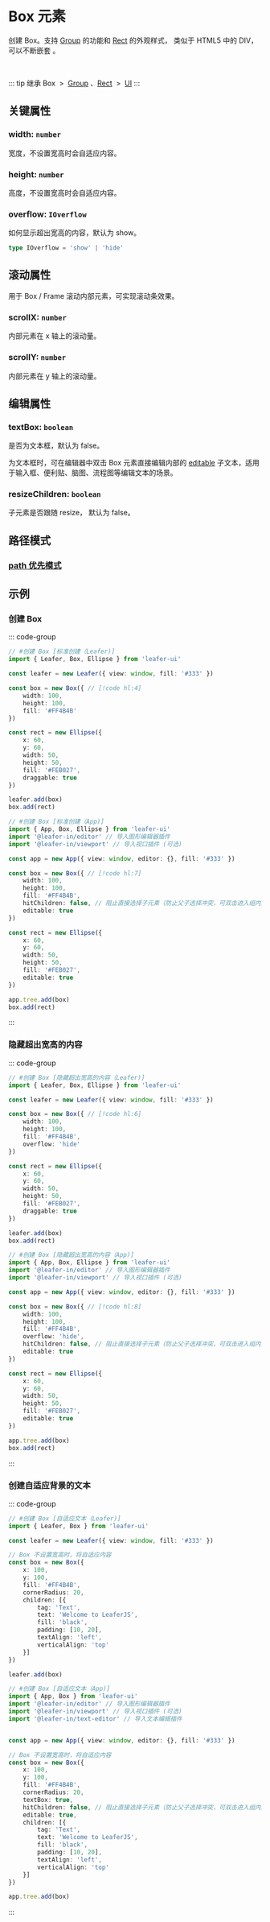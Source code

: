<script setup>
import Case from '/component/Case.vue'
</script>

# Box 元素

创建 Box。支持 [Group](/reference/display/Group.md) 的功能和 [Rect](/reference/display/Rect.md) 的外观样式， 类似于 HTML5 中的 DIV，可以不断嵌套 。

<case name="Box" editor=false></case>

<br/>

::: tip 继承
Box &nbsp;>&nbsp; [Group](./Group.md) 、[Rect](./Rect.md) &nbsp;>&nbsp; [UI](./UI.md)
:::

## 关键属性

### width: `number`

宽度，不设置宽高时会自适应内容。

### height: `number`

高度，不设置宽高时会自适应内容。

### overflow: `IOverflow`

如何显示超出宽高的内容，默认为 show。

```ts
type IOverflow = 'show' | 'hide'
```

## 滚动属性

用于 Box / Frame 滚动内部元素，可实现滚动条效果。

### scrollX: `number`

内部元素在 x 轴上的滚动量。

### scrollY: `number`

内部元素在 y 轴上的滚动量。

## 编辑属性

### textBox: `boolean`

是否为文本框，默认为 false。

为文本框时，可在编辑器中双击 Box 元素直接编辑内部的 [editable](/reference/UI/editable.md) 子文本，适用于输入框、便利贴、脑图、流程图等编辑文本的场景。

### resizeChildren: `boolean`

子元素是否跟随 resize， 默认为 false。

## 路径模式

### [path 优先模式](/reference/UI/path.md)

<!--
## 继承元素

### [Group](./Group.md) + [Rect](./Rect.md) -->

<!-- ## API

### [Box](/api/classes/Box.md) -->

## 示例

<case name="Box" index=0 editor=false></case>

### 创建 Box

::: code-group
```ts
// #创建 Box [标准创建（Leafer)]
import { Leafer, Box, Ellipse } from 'leafer-ui'

const leafer = new Leafer({ view: window, fill: '#333' })

const box = new Box({ // [!code hl:4]
    width: 100,
    height: 100,
    fill: '#FF4B4B'
})

const rect = new Ellipse({
    x: 60,
    y: 60,
    width: 50,
    height: 50,
    fill: '#FEB027',
    draggable: true
})

leafer.add(box)
box.add(rect)
```
```ts
// #创建 Box [标准创建（App)]
import { App, Box, Ellipse } from 'leafer-ui'
import '@leafer-in/editor' // 导入图形编辑器插件
import '@leafer-in/viewport' // 导入视口插件 (可选)

const app = new App({ view: window, editor: {}, fill: '#333' })

const box = new Box({ // [!code hl:7]
    width: 100,
    height: 100,
    fill: '#FF4B4B',
    hitChildren: false, // 阻止直接选择子元素（防止父子选择冲突，可双击进入组内选择子元素）
    editable: true
})

const rect = new Ellipse({
    x: 60,
    y: 60,
    width: 50,
    height: 50,
    fill: '#FEB027',
    editable: true
})

app.tree.add(box)
box.add(rect)
```
:::

<case name="Box" index=1 editor=false></case>

### 隐藏超出宽高的内容

::: code-group
```ts
// #创建 Box [隐藏超出宽高的内容（Leafer)]
import { Leafer, Box, Ellipse } from 'leafer-ui'

const leafer = new Leafer({ view: window, fill: '#333' })

const box = new Box({ // [!code hl:6]
    width: 100,
    height: 100,
    fill: '#FF4B4B',
    overflow: 'hide'
})

const rect = new Ellipse({
    x: 60,
    y: 60,
    width: 50,
    height: 50,
    fill: '#FEB027',
    draggable: true
})

leafer.add(box)
box.add(rect)
```
```ts
// #创建 Box [隐藏超出宽高的内容（App)]
import { App, Box, Ellipse } from 'leafer-ui'
import '@leafer-in/editor' // 导入图形编辑器插件
import '@leafer-in/viewport' // 导入视口插件 (可选)

const app = new App({ view: window, editor: {}, fill: '#333' })

const box = new Box({ // [!code hl:8]
    width: 100,
    height: 100,
    fill: '#FF4B4B',
    overflow: 'hide',
    hitChildren: false, // 阻止直接选择子元素（防止父子选择冲突，可双击进入组内选择子元素）
    editable: true
})

const rect = new Ellipse({
    x: 60,
    y: 60,
    width: 50,
    height: 50,
    fill: '#FEB027',
    editable: true
})

app.tree.add(box)
box.add(rect)
```
:::

<case name="Box" index=6 editor=false></case>

### 创建自适应背景的文本

::: code-group
```ts
// #创建 Box [自适应文本（Leafer)]
import { Leafer, Box } from 'leafer-ui'

const leafer = new Leafer({ view: window, fill: '#333' })

// Box 不设置宽高时，将自适应内容
const box = new Box({
    x: 100,
    y: 100,
    fill: '#FF4B4B',
    cornerRadius: 20,
    children: [{
        tag: 'Text',
        text: 'Welcome to LeaferJS',
        fill: 'black',
        padding: [10, 20],
        textAlign: 'left',
        verticalAlign: 'top'
    }]
})

leafer.add(box)
```
```ts
// #创建 Box [自适应文本（App)]
import { App, Box } from 'leafer-ui'
import '@leafer-in/editor' // 导入图形编辑器插件
import '@leafer-in/viewport' // 导入视口插件 (可选)
import '@leafer-in/text-editor' // 导入文本编辑插件 


const app = new App({ view: window, editor: {}, fill: '#333' })

// Box 不设置宽高时，将自适应内容
const box = new Box({
    x: 100,
    y: 100,
    fill: '#FF4B4B',
    cornerRadius: 20,
    textBox: true,
    hitChildren: false, // 阻止直接选择子元素（防止父子选择冲突，可双击进入组内选择子元素）
    editable: true,
    children: [{
        tag: 'Text',
        text: 'Welcome to LeaferJS',
        fill: 'black',
        padding: [10, 20],
        textAlign: 'left',
        verticalAlign: 'top'
    }]
})

app.tree.add(box)
```
:::

